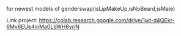 for newest models of genderswap(isLipMakeUp,isNoBeard,isMale)

Link project: https://colab.research.google.com/drive/1wt-d4QEkr-6Mv6EUe4inMa0LbWH8yriN

